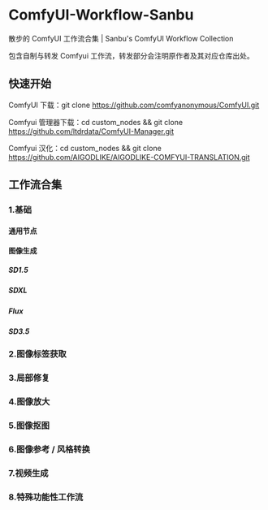 # ComfyUI-Workflow-Sanbu

散步的 ComfyUI 工作流合集 | Sanbu's ComfyUI Workflow Collection

包含自制与转发 Comfyui 工作流，转发部分会注明原作者及其对应仓库出处。

## 快速开始

ComfyUI 下载：git clone https://github.com/comfyanonymous/ComfyUI.git

Comfyui 管理器下载：cd custom_nodes && git clone https://github.com/ltdrdata/ComfyUI-Manager.git

Comfyui 汉化：cd custom_nodes && git clone https://github.com/AIGODLIKE/AIGODLIKE-COMFYUI-TRANSLATION.git

## 工作流合集

### 1.基础

#### 通用节点

#### 图像生成

##### SD1.5

##### SDXL

##### Flux

##### SD3.5

### 2.图像标签获取

### 3.局部修复

### 4.图像放大

### 5.图像抠图

### 6.图像参考 / 风格转换

### 7.视频生成

### 8.特殊功能性工作流